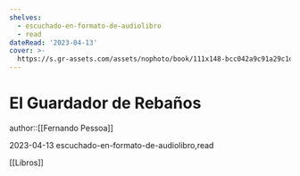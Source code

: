 ```yaml
---
shelves:
  - escuchado-en-formato-de-audiolibro
  - read
dateRead: '2023-04-13'
cover: >-
  https://s.gr-assets.com/assets/nophoto/book/111x148-bcc042a9c91a29c1d680899eff700a03.png
---
```

# El Guardador de Rebaños

author::[[Fernando Pessoa]]

2023-04-13
escuchado-en-formato-de-audiolibro,read

[[Libros]]